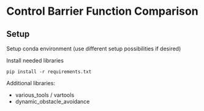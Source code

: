 # Control Barrier Function Comparison

## Setup
Setup conda environment (use different setup possibilities if desired)

Install needed libraries
```
pip install -r requirements.txt
```

Additional libraries:
- various_tools / vartools
- dynamic_obstacle_avoidance

